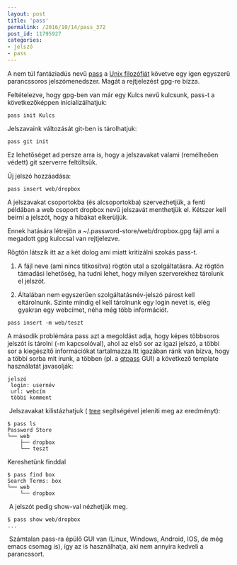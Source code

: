 ```yaml
---
layout: post
title: 'pass'
permalink: /2016/10/14/pass_372
post_id: 11795927
categories: 
- jelszó
- pass
---
```


A nem túl fantáziadús nevű 
[pass](https://www.passwordstore.org/) a 
[Unix filozófiát](https://en.wikipedia.org/wiki/Unix_philosophy) követve egy igen egyszerű parancssoros jelszómenedszer. Magát a rejtjelezést gpg-re bízza.

Feltételezve, hogy gpg-ben van már egy Kulcs nevű kulcsunk, pass-t a következőképpen inicializálhatjuk:

```
pass init Kulcs
```

Jelszavaink változását git-ben is tárolhatjuk:

```
pass git init
```

Ez lehetőséget ad persze arra is, hogy a jelszavakat valami (remélheően védett) git szerverre feltöltsük.

Új jelszó hozzáadása:

```
pass insert web/dropbox
```

A jelszavakat csoportokba (és alcsoportokba) szervezhetjük, a fenti példában a web csoport dropbox nevű jelszavát menthetjük el. Kétszer kell beírni a jelszót, hogy a hibákat elkerüljük.

Ennek hatására létrejön a ~/.password-store/web/dropbox.gpg fájl ami a megadott gpg kulccsal van rejtjelezve.

Rögtön látszik itt az a két dolog ami miatt kritizálni szokás pass-t.

1. A fájl neve (ami nincs titkosítva) rögtön utal a szolgáltatásra. Az rögtön támadási lehetőség, ha tudni lehet, hogy milyen szerverekhez tárolunk el jelszót.

2. Általában nem egyszerűen szolgáltatásnév-jelszó párost kell eltárolnunk. Szinte mindig el kell tárolnunk egy login nevet is, elég gyakran egy webcímet, néha még több információt.

```
pass insert -m web/teszt
```

A második problémára pass azt a megoldást adja, hogy képes többsoros jelszót is tárolni (-m kapcsolóval), ahol az első sor az igazi jelszó, a többi sor a kiegészítő információkat tartalmazza.Itt igazában ránk van bízva, hogy a többi sorba mit írunk, a többen (pl. a 
[qtpass](https://qtpass.org/) GUI) a következő template használatát javasolják:

```
jelszó
 login: usernév
 url: webcím
 többi komment
```

 Jelszavakat kilistázhatjuk (
[tree](/2012/12/18/tree_695) segítségével jeleníti meg az eredményt):

```
$ pass ls
Password Store
└── web
    ├── dropbox
    └── teszt
```

Kereshetünk finddal

```
$ pass find box
Search Terms: box
└── web
    └── dropbox
```

 A jelszót pedig show-val nézhetjük meg.

```
$ pass show web/dropbox
...
```

 Számtalan pass-ra épülő GUI van (Linux, Windows, Android, IOS, de még emacs csomag is), így az is használhatja, aki nem annyira kedveli a parancssort.